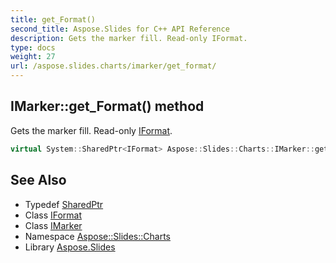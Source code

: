 ```yaml
---
title: get_Format()
second_title: Aspose.Slides for C++ API Reference
description: Gets the marker fill. Read-only IFormat.
type: docs
weight: 27
url: /aspose.slides.charts/imarker/get_format/
---
```

## IMarker::get_Format() method


Gets the marker fill. Read-only [IFormat](../../iformat/).

```cpp
virtual System::SharedPtr<IFormat> Aspose::Slides::Charts::IMarker::get_Format()=0
```

## See Also

* Typedef [SharedPtr](../../../system/sharedptr/)
* Class [IFormat](../../iformat/)
* Class [IMarker](../)
* Namespace [Aspose::Slides::Charts](../../)
* Library [Aspose.Slides](../../../)
